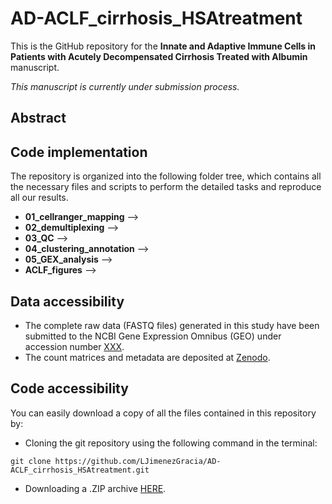 # AD-ACLF_cirrhosis_HSAtreatment

This is the GitHub repository for the **Innate and Adaptive Immune Cells in Patients with Acutely Decompensated Cirrhosis Treated with Albumin** manuscript.

*This manuscript is currently under submission process.*


## Abstract


## Code implementation

The repository is organized into the following folder tree, which contains all the necessary files and scripts to perform the detailed tasks and reproduce all our results.

* **01_cellranger_mapping** -->
* **02_demultiplexing** -->
* **03_QC** -->
* **04_clustering_annotation** -->
* **05_GEX_analysis** -->
* **ACLF_figures** -->


## Data accessibility

* The complete raw data (FASTQ files) generated in this study have been submitted to the NCBI Gene Expression Omnibus (GEO) under accession number [XXX]().
* The count matrices and metadata are deposited at [Zenodo](). 


## Code accessibility

You can easily download a copy of all the files contained in this repository by:

* Cloning the git repository using the following command in the terminal:

`git clone https://github.com/LJimenezGracia/AD-ACLF_cirrhosis_HSAtreatment.git`

* Downloading a .ZIP archive [HERE](https://github.com/LJimenezGracia/AD-ACLF_cirrhosis_HSAtreatment/archive/refs/heads/main.zip).
